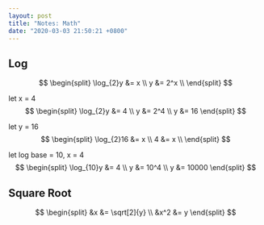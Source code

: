 ```yaml
---
layout: post
title: "Notes: Math"
date: "2020-03-03 21:50:21 +0800"
---
```


Log
---
$$
\begin{split}
\log_{2}y &= x    \\
        y &= 2^x  \\
\end{split}
$$

let x = 4
$$
\begin{split}
\log_{2}y &= 4    \\
        y &= 2^4  \\
        y &= 16
\end{split}
$$

let y = 16
$$
\begin{split}
\log_{2}16 &= x    \\
        4  &= x     \\
\end{split}
$$

let log base = 10, x = 4
$$
\begin{split}
\log_{10}y &= 4    \\
         y &= 10^4  \\
         y &= 10000
\end{split}
$$

Square Root
---
$$
\begin{split}
&x   &= \sqrt[2]{y} \\
&x^2 &= y
\end{split}
$$
